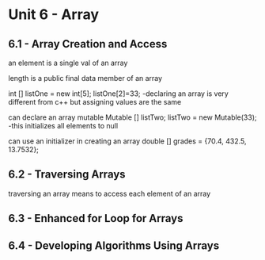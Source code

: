 # Unit 6 - Array

## 6.1 - Array Creation and Access

an element is a single val of an array

length is a public final data member of an array

int [] listOne = new int[5];
listOne[2]=33;
-declaring an array is very different from c++ but assigning values are the same

can declare an array mutable
Mutable [] listTwo;
listTwo = new Mutable(33);
-this initializes all elements to null

can use an initializer in creating an array
double [] grades = {70.4, 432.5, 13.7532};

## 6.2 - Traversing Arrays

traversing an array means to access each element of an array

## 6.3 - Enhanced for Loop for Arrays

## 6.4 - Developing Algorithms Using Arrays
